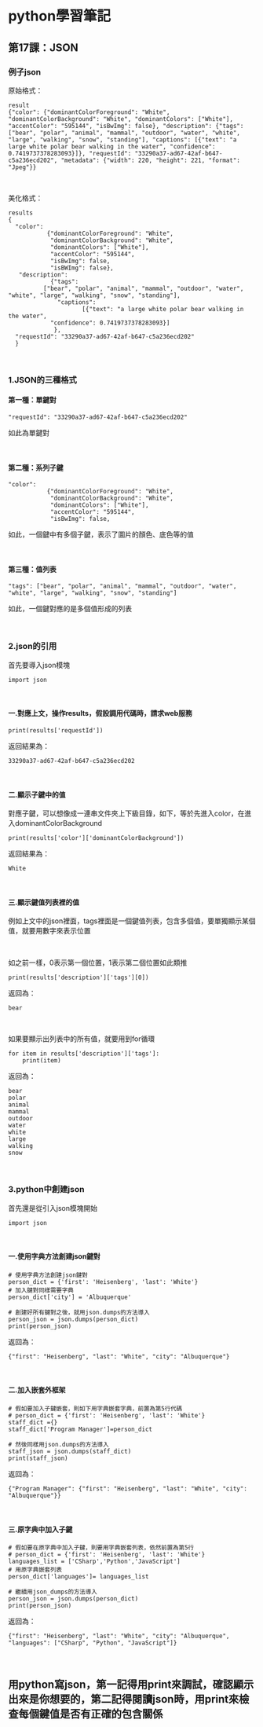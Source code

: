 # python學習筆記

## 第17課：JSON

### 例子json

原始格式：
```
result
{"color": {"dominantColorForeground": "White", "dominantColorBackground": "White", "dominantColors": ["White"], "accentColor": "595144", "isBwImg": false}, "description": {"tags": ["bear", "polar", "animal", "mammal", "outdoor", "water", "white", "large", "walking", "snow", "standing"], "captions": [{"text": "a large white polar bear walking in the water", "confidence": 0.7419737378283093}]}, "requestId": "33290a37-ad67-42af-b647-c5a236ecd202", "metadata": {"width": 220, "height": 221, "format": "Jpeg"}}
```

&nbsp;

美化格式：
```
results
{
  "color":
           {"dominantColorForeground": "White",
            "dominantColorBackground": "White", 
            "dominantColors": ["White"], 
            "accentColor": "595144", 
            "isBwImg": false, 
            "isBWImg": false},
   "description": 
            {"tags": 
	      ["bear", "polar", "animal", "mammal", "outdoor", "water", "white", "large", "walking", "snow", "standing"], 
              "captions": 
                     [{"text": "a large white polar bear walking in the water",
	        "confidence": 0.7419737378283093}]
             },
  "requestId": "33290a37-ad67-42af-b647-c5a236ecd202"
  }
```

&nbsp;

### 1.JSON的三種格式

#### 第一種：單鍵對

```
"requestId": "33290a37-ad67-42af-b647-c5a236ecd202"
```
如此為單鍵對

&nbsp;

#### 第二種：系列子鍵

```
"color":
           {"dominantColorForeground": "White",
            "dominantColorBackground": "White", 
            "dominantColors": ["White"], 
            "accentColor": "595144", 
            "isBwImg": false, 
```
如此，一個鍵中有多個子鍵，表示了圖片的顏色、底色等的值

&nbsp;

#### 第三種：值列表

```
"tags": ["bear", "polar", "animal", "mammal", "outdoor", "water", "white", "large", "walking", "snow", "standing"]
```
如此，一個鍵對應的是多個值形成的列表

&nbsp;

### 2.json的引用

首先要導入json模塊
```
import json
```

&nbsp;

#### 一.對應上文，操作results，假設調用代碼時，請求web服務

```
print(results['requestId'])
```

返回結果為：
```
33290a37-ad67-42af-b647-c5a236ecd202
```

&nbsp;

#### 二.顯示子鍵中的值

對應子鍵，可以想像成一連串文件夾上下級目錄，如下，等於先進入color，在進入dominantColorBackground

```
print(results['color']['dominantColorBackground'])
```

返回結果為：

```
White
```

&nbsp;

#### 三.顯示鍵值列表裡的值

例如上文中的json裡面，tags裡面是一個鍵值列表，包含多個值，要單獨顯示某個值，就要用數字來表示位置

&nbsp;

如之前一樣，0表示第一個位置，1表示第二個位置如此類推

```
print(results['description']['tags'][0])
```

返回為：

```
bear
```

&nbsp;

如果要顯示出列表中的所有值，就要用到for循環

```
for item in results['description']['tags']:
    print(item)
```

返回為：

```
bear
polar
animal
mammal
outdoor
water
white
large
walking
snow
```

&nbsp;

### 3.python中創建json

首先還是從引入json模塊開始

```
import json
```

&nbsp;

#### 一.使用字典方法創建json鍵對

```
# 使用字典方法創建json鍵對
person_dict = {'first': 'Heisenberg', 'last': 'White'}
# 加入鍵對同樣需要字典
person_dict['city'] = 'Albuquerque'

# 創建好所有鍵對之後，就用json.dumps的方法導入
person_json = json.dumps(person_dict)
print(person_json)
```

返回為：

```
{"first": "Heisenberg", "last": "White", "city": "Albuquerque"}
```

&nbsp;

#### 二.加入嵌套外框架

```
# 假如要加入子鍵嵌套，則如下用字典嵌套字典，前置為第5行代碼
# person_dict = {'first': 'Heisenberg', 'last': 'White'}
staff_dict ={}
staff_dict['Program Manager']=person_dict

# 然後同樣用json.dumps的方法導入
staff_json = json.dumps(staff_dict)
print(staff_json)
```

返回為：

```
{"Program Manager": {"first": "Heisenberg", "last": "White", "city": "Albuquerque"}}
```

&nbsp;

#### 三.原字典中加入子鍵

```
# 假如要在原字典中加入子鍵，則要用字典嵌套列表，依然前置為第5行
# person_dict = {'first': 'Heisenberg', 'last': 'White'}
languages_list = ['CSharp','Python','JavaScript']
# 用原字典嵌套列表
person_dict['languages']= languages_list

# 繼續用json_dumps的方法導入
person_json = json.dumps(person_dict)
print(person_json)
```

返回為：

```
{"first": "Heisenberg", "last": "White", "city": "Albuquerque", "languages": ["CSharp", "Python", "JavaScript"]}
```

&nbsp;

## 用python寫json，第一記得用print來調試，確認顯示出來是你想要的，第二記得閱讀json時，用print來檢查每個鍵值是否有正確的包含關係
